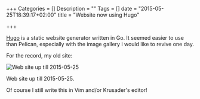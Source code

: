 +++
Categories = []
Description = ""
Tags = []
date = "2015-05-25T18:39:17+02:00"
title = "Website now using Hugo"

+++

[Hugo](http://gohugo.io) is a static website generator written in Go. It seemed easier to use than Pelican, especially with the image gallery i would like to revive one day.
<!--more-->
For the record, my old site:

![Web site up till 2015-05-25](/content/post/05hugo/site-pelican.png)

Web site up till 2015-05-25.

Of course I still write this in Vim and/or Krusader's editor!

